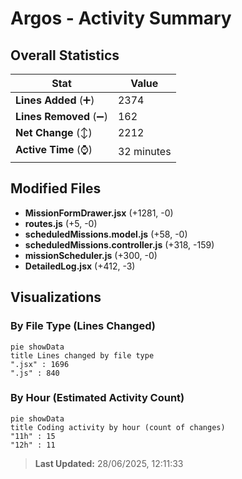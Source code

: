 # Argos - Activity Summary 

## Overall Statistics

| Stat                   | Value                                                             |
| ---------------------- | ----------------------------------------------------------------- |
| **Lines Added** (➕)   | 2374                                          |
| **Lines Removed** (➖) | 162                                        |
| **Net Change** (↕)    | 2212                |
| **Active Time** (⌚)   | 32 minutes |


## Modified Files
- **MissionFormDrawer.jsx** (+1281, -0)
- **routes.js** (+5, -0)
- **scheduledMissions.model.js** (+58, -0)
- **scheduledMissions.controller.js** (+318, -159)
- **missionScheduler.js** (+300, -0)
- **DetailedLog.jsx** (+412, -3)

## Visualizations

### By File Type (Lines Changed)

```mermaid
pie showData
title Lines changed by file type
".jsx" : 1696
".js" : 840
```

### By Hour (Estimated Activity Count)

```mermaid
pie showData
title Coding activity by hour (count of changes)
"11h" : 15
"12h" : 11
```


> **Last Updated:** 28/06/2025, 12:11:33